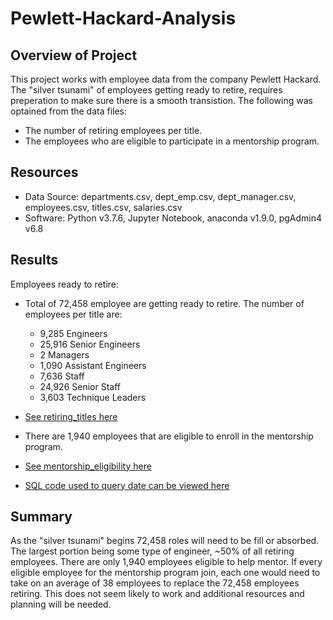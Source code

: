 # Pewlett-Hackard-Analysis

## Overview of Project
This project works with employee data from the company Pewlett Hackard. The "silver tsunami" of employees getting ready to retire,
requires preperation to make sure there is a smooth transistion. The following was optained from the data files:
- The number of retiring employees per title.
- The employees who are eligible to participate in a mentorship program.

## Resources
- Data Source: departments.csv, dept_emp.csv, dept_manager.csv, employees.csv, titles.csv, salaries.csv
- Software: Python v3.7.6, Jupyter Notebook, anaconda v1.9.0, pgAdmin4 v6.8

	
## Results

Employees ready to retire: 
- Total of 72,458 employee are getting ready to retire. The number of employees per title are:
	- 9,285 Engineers
	- 25,916 Senior Engineers
	- 2 Managers
	- 1,090 Assistant Engineers
	- 7,636 Staff
	- 24,926 Senior Staff
	- 3,603 Technique Leaders
- [See retiring_titles here](https://github.com/zimmer3-iii/Pewlett-Hackard-Analysis/blob/main/Data/retiring_titles.csv)

- There are 1,940 employees that are eligible to enroll in the mentorship program. 	
- [See mentorship_eligibility here](https://github.com/zimmer3-iii/Pewlett-Hackard-Analysis/blob/main/Data/mentorship_eligibility.csv) 		

- [SQL code used to query date can be viewed here](https://github.com/zimmer3-iii/Pewlett-Hackard-Analysis/blob/main/Queries/Employee_Database_challenge.sql) 		


## Summary
As the "silver tsunami" begins 72,458 roles will need to be fill or absorbed. The largest portion being some type of engineer, ~50% of all retiring employees.
There are only 1,940 employees eligible to help mentor. If every eligible employee for the mentorship program join, each one would need to take on an average of 38 employees
to replace the 72,458 employees retiring. This does not seem likely to work and additional resources and planning will be needed. 
